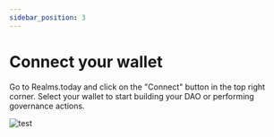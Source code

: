 ```yaml
---
sidebar_position: 3
---
```


# Connect your wallet

Go to Realms.today and click on the "Connect" button in the top right corner. Select your wallet to start building your DAO or performing governance actions.

![test](https://user-images.githubusercontent.com/22420711/178376637-ce549771-ce64-48b2-b8ba-81e640870b7c.png)